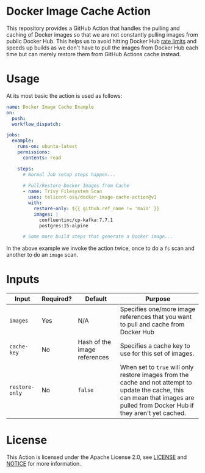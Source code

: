 # Docker Image Cache Action

This repository provides a GitHub Action that handles the pulling and caching of Docker images so that we are not
constantly pulling images from public Docker Hub.  This helps us to avoid hitting Docker Hub [rate limits][1] and speeds
up builds as we don't have to pull the images from Docker Hub each time but can merely restore them from GitHub Actions
cache instead.

# Usage

At its most basic the action is used as follows:

```yaml
name: Docker Image Cache Example
on: 
  push:
  workflow_dispatch:

jobs:
  example:
    runs-on: ubuntu-latest
    permissions:
      contents: read

    steps:
      # Normal Job setup steps happen...
     
      # Pull/Restore Docker Images from Cache
      - name: Trivy Filesystem Scan
        uses: telicent-oss/docker-image-cache-action@v1
        with:
          restore-only: ${{ github.ref_name != 'main' }}
          images: |
            confluentinc/cp-kafka:7.7.1
            postgres:15-alpine

      # Some more build steps that generate a Docker image...
```

In the above example we invoke the action twice, once to do a `fs` scan and another to do an `image` scan.

# Inputs

| Input | Required? | Default | Purpose |
|-------|-----------|---------|---------|
| `images` | Yes | N/A | Specifies one/more image references that you want to pull and cache from Docker Hub |
| `cache-key` | No | Hash of the image references | Specifies a cache key to use for this set of images. |
| `restore-only` | No | `false` | When set to `true` will only restore images from the cache and not attempt to update the cache, this can mean that images are pulled from Docker Hub if they aren't yet cached. |

# License

This Action is licensed under the Apache License 2.0, see [LICENSE](LICENSE) and [NOTICE](NOTICE) for more information.

[1]: https://docs.docker.com/docker-hub/usage/
